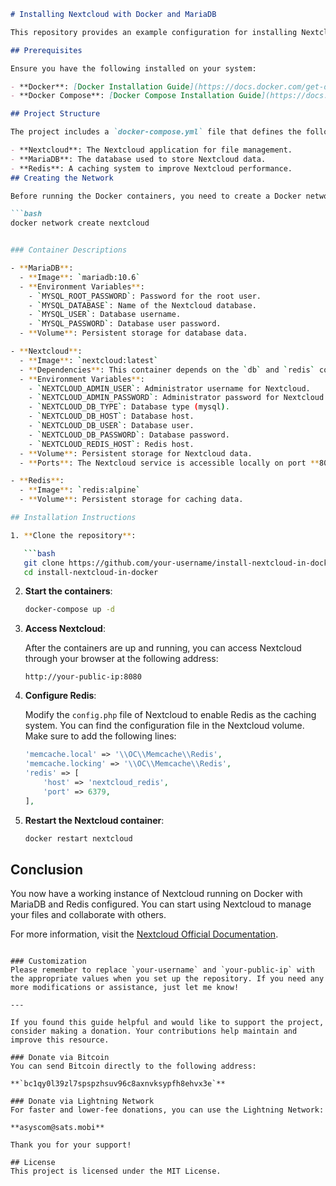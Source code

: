 
```markdown
# Installing Nextcloud with Docker and MariaDB

This repository provides an example configuration for installing Nextcloud using Docker and MariaDB. By following the steps outlined here, you will be able to set up an instance of Nextcloud with the necessary containers.

## Prerequisites

Ensure you have the following installed on your system:

- **Docker**: [Docker Installation Guide](https://docs.docker.com/get-docker/)
- **Docker Compose**: [Docker Compose Installation Guide](https://docs.docker.com/compose/install/)

## Project Structure

The project includes a `docker-compose.yml` file that defines the following containers:

- **Nextcloud**: The Nextcloud application for file management.
- **MariaDB**: The database used to store Nextcloud data.
- **Redis**: A caching system to improve Nextcloud performance.
## Creating the Network

Before running the Docker containers, you need to create a Docker network named `nextcloud`:

```bash
docker network create nextcloud


### Container Descriptions

- **MariaDB**:
  - **Image**: `mariadb:10.6`
  - **Environment Variables**:
    - `MYSQL_ROOT_PASSWORD`: Password for the root user.
    - `MYSQL_DATABASE`: Name of the Nextcloud database.
    - `MYSQL_USER`: Database username.
    - `MYSQL_PASSWORD`: Database user password.
  - **Volume**: Persistent storage for database data.

- **Nextcloud**:
  - **Image**: `nextcloud:latest`
  - **Dependencies**: This container depends on the `db` and `redis` containers.
  - **Environment Variables**:
    - `NEXTCLOUD_ADMIN_USER`: Administrator username for Nextcloud.
    - `NEXTCLOUD_ADMIN_PASSWORD`: Administrator password for Nextcloud.
    - `NEXTCLOUD_DB_TYPE`: Database type (mysql).
    - `NEXTCLOUD_DB_HOST`: Database host.
    - `NEXTCLOUD_DB_USER`: Database user.
    - `NEXTCLOUD_DB_PASSWORD`: Database password.
    - `NEXTCLOUD_REDIS_HOST`: Redis host.
  - **Volume**: Persistent storage for Nextcloud data.
  - **Ports**: The Nextcloud service is accessible locally on port **8080**.

- **Redis**:
  - **Image**: `redis:alpine`
  - **Volume**: Persistent storage for caching data.

## Installation Instructions

1. **Clone the repository**:

   ```bash
   git clone https://github.com/your-username/install-nextcloud-in-docker.git
   cd install-nextcloud-in-docker
   ```

2. **Start the containers**:

   ```bash
   docker-compose up -d
   ```

3. **Access Nextcloud**:

   After the containers are up and running, you can access Nextcloud through your browser at the following address:

   ```
   http://your-public-ip:8080
   ```

4. **Configure Redis**:

   Modify the `config.php` file of Nextcloud to enable Redis as the caching system. You can find the configuration file in the Nextcloud volume. Make sure to add the following lines:

   ```php
   'memcache.local' => '\\OC\\Memcache\\Redis',
   'memcache.locking' => '\\OC\\Memcache\\Redis',
   'redis' => [
       'host' => 'nextcloud_redis',
       'port' => 6379,
   ],
   ```

5. **Restart the Nextcloud container**:

   ```bash
   docker restart nextcloud
   ```

## Conclusion

You now have a working instance of Nextcloud running on Docker with MariaDB and Redis configured. You can start using Nextcloud to manage your files and collaborate with others.

For more information, visit the [Nextcloud Official Documentation](https://docs.nextcloud.com/).
```

### Customization
Please remember to replace `your-username` and `your-public-ip` with the appropriate values when you set up the repository. If you need any more modifications or assistance, just let me know!

--- 

If you found this guide helpful and would like to support the project, consider making a donation. Your contributions help maintain and improve this resource.

### Donate via Bitcoin
You can send Bitcoin directly to the following address:

**`bc1qy0l39zl7spspzhsuv96c8axnvksypfh8ehvx3e`**

### Donate via Lightning Network
For faster and lower-fee donations, you can use the Lightning Network:

**asyscom@sats.mobi**

Thank you for your support!

## License
This project is licensed under the MIT License.
